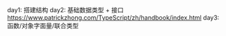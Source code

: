 day1: 搭建结构
day2: 基础数据类型 + 接口 https://www.patrickzhong.com/TypeScript/zh/handbook/index.html
day3: 函数/对象字面量/联合类型